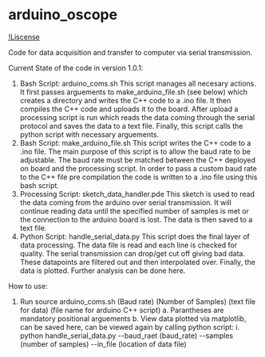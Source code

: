# arduino_oscope
[!Liscense](https://img.shields.io/github/license/mlitton10/arduino_oscope)

Code for data acquisition and transfer to computer via serial transmission.


Current State of the code in version 1.0.1:

1. Bash Script: arduino_coms.sh
  This script manages all necesary actions. It first passes arguements to make_arduino_file.sh (see below) which creates a directory and writes the C++ code to a .ino file. It then compiles the C++ code and uploads it to the board. After upload a processing script is run which reads the data coming through the serial protocol and saves the data to a text file. Finally, this script calls the python script with necessary arguements.
2. Bash Script: make_arduino_file.sh
  This script writes the C++ code to a .ino file. The main purpose of this script is to allow the baud rate to be adjustable. The baud rate must be matched between the C++ deployed on board and the processing script. In order to pass a custom baud rate to the C++ file pre compilation the code is written to a .ino file using this bash script.
3. Processing Script: sketch_data_handler.pde
  This sketch is used to read the data coming from the arduino over serial transmission. It will continue reading data until the specified number of samples is met or the connection to the arduino board is lost. The data is then saved to a text file.
4. Python Script: handle_serial_data.py
  This script does the final layer of data processing. The data file is read and each line is checked for quality. The serial transmission can drop/get cut off giving bad data. These datapoints are filtered out and then interpolated over. Finally, the data is plotted. Further analysis can be done here.


How to use:
1. Run source arduino_coms.sh (Baud rate) (Number of Samples) (text file for data) (file name for arduino C++ script)
  a. Parantheses are mandatory positional arguements
  b. View data plotted via matplotlib, can be saved here, can be viewed again by calling python script:
    i. python handle_serial_data.py --baud_raet (baud_rate) --samples (number of samples) --in_file (location of data file)
  
